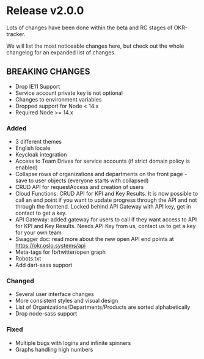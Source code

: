 # Release v2.0.0

Lots of changes have been done within the beta and RC stages of OKR-tracker.

We will list the most noticeable changes here, but check out the whole changelog for an expanded list of changes.

## BREAKING CHANGES

- Drop IE11 Support
- Service account private key is not optional
- Changes to environment variables
- Dropped support for Node < 14.x
- Required Node >= 14.x

### Added

- 3 different themes
- English locale
- Keycloak integration
- Access to Team Drives for service accounts (if strict domain policy is enabled)
- Collapse rows of organizations and departments on the front page - save to user objects (everyone starts with collapsed)
- CRUD API for requestAccess and creation of users
- Cloud Functions: CRUD API for KPI and Key Results. It is now possible to call an end point if you want to update progress through the API and not through the frontend. Locked behind API Gateway with API key, get in contact to get a key.
- API Gateway: added gateway for users to call if they want access to API for KPI and Key Results. Needs API Key from us, contact us to get a key for your own team
- Swagger doc: read more about the new open API end points at https://okr.oslo.systems/api
- Meta-tags for fb/twitter/open graph
- Robots.txt
- Add dart-sass support

### Changed

- Several user interface changes
- More consistent styles and visual design
- List of Organizations/Departments/Products are sorted alphabetically
- Drop node-sass support

### Fixed

- Multiple bugs with logins and infinite spinners
- Graphs handling high numbers

